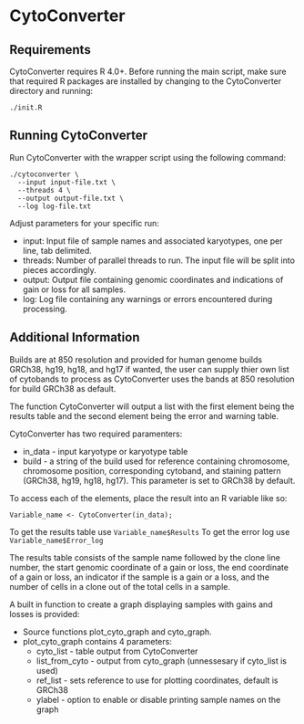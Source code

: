 # CytoConverter

## Requirements

CytoConverter requires R 4.0+. Before running the main script, make sure that required R packages
are installed by changing to the CytoConverter directory and running:

```
./init.R
```

## Running CytoConverter

Run CytoConverter with the wrapper script using the following command:

```
./cytoconverter \
  --input input-file.txt \
  --threads 4 \
  --output output-file.txt \
  --log log-file.txt
```

Adjust parameters for your specific run:

- input: Input file of sample names and associated karyotypes, one per line, tab delimited.
- threads: Number of parallel threads to run. The input file will be split into pieces accordingly.
- output: Output file containing genomic coordinates and indications of gain or loss for all samples.
- log: Log file containing any warnings or errors encountered during processing.

## Additional Information

Builds are at 850 resolution and provided for human genome builds GRCh38, hg19, hg18, and hg17
if wanted, the user can supply thier own list of cytobands to process as CytoConverter uses the 
bands at 850 resolution for build GRCh38 as default.

The function CytoConverter will output a list with the first element being the results table and 
the second element being the error and warning table. 

CytoConverter has two required paramenters:

- in_data - input karyotype or karyotype table
- build - a string of the build used for reference containing chromosome, chromosome position,
corresponding cytoband, and staining pattern (GRCh38, hg19, hg18, hg17). This parameter is set to
GRCh38 by default.

To access each of the elements, place the result into an R variable like so:

```
Variable_name <- CytoConverter(in_data);
```

To get the results table use ```Variable_name$Results```
To get the error log use ```Variable_name$Error_log```

The results table consists of the sample name followed by the clone line number, the start genomic
coordinate of a gain or loss, the end coordinate of a gain or loss, an indicator if the sample is a
gain or a loss, and the number of cells in a clone out of the total cells in a sample.

A built in function to create a graph displaying samples with gains and losses is provided:

- Source functions plot_cyto_graph and cyto_graph. 
- plot_cyto_graph contains 4 parameters:
  - cyto_list - table output from CytoConverter
  - list_from_cyto - output from cyto_graph (unnessesary if cyto_list is used)
  - ref_list - sets reference to use for plotting coordinates, default is GRCh38
  - ylabel - option to enable or disable printing sample names on the graph

